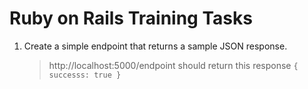 # Ruby on Rails Training Tasks

1. Create a simple endpoint that returns a sample JSON response. 
   > http://localhost:5000/endpoint should return this response
   > `{ successs: true }`
